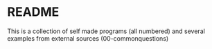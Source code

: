 # README

This is a collection of self made programs (all numbered) and several examples from external sources (00-commonquestions)